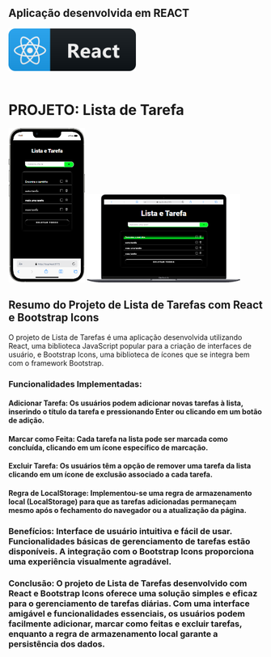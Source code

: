 ## Aplicação desenvolvida em REACT<br> 

<img src="src/assets/React.png" alt="React" width="50%"/>
<br>
<br>

# PROJETO: Lista de Tarefa
<div>
    <img src="src/assets/phone.png" alt="Mobile" width="30%"/>
    <img src="src/assets/mac-book.png" alt="MacBook" width="60%"/>
</div>


## Resumo do Projeto de Lista de Tarefas com React e Bootstrap Icons
O projeto de Lista de Tarefas é uma aplicação desenvolvida utilizando React, uma biblioteca JavaScript popular para a criação de interfaces de usuário, e Bootstrap Icons, uma biblioteca de ícones que se integra bem com o framework Bootstrap.


### Funcionalidades Implementadas:
#### Adicionar Tarefa: Os usuários podem adicionar novas tarefas à lista, inserindo o título da tarefa e pressionando Enter ou clicando em um botão de adição.

#### Marcar como Feita: Cada tarefa na lista pode ser marcada como concluída, clicando em um ícone específico de marcação.

#### Excluir Tarefa: Os usuários têm a opção de remover uma tarefa da lista clicando em um ícone de exclusão associado a cada tarefa.

#### Regra de LocalStorage: Implementou-se uma regra de armazenamento local (LocalStorage) para que as tarefas adicionadas permaneçam mesmo após o fechamento do navegador ou a atualização da página.

### Benefícios: Interface de usuário intuitiva e fácil de usar. Funcionalidades básicas de gerenciamento de tarefas estão disponíveis. A integração com o Bootstrap Icons proporciona uma experiência visualmente agradável.

### Conclusão: O projeto de Lista de Tarefas desenvolvido com React e Bootstrap Icons oferece uma solução simples e eficaz para o gerenciamento de tarefas diárias. Com uma interface amigável e funcionalidades essenciais, os usuários podem facilmente adicionar, marcar como feitas e excluir tarefas, enquanto a regra de armazenamento local garante a persistência dos dados.